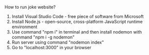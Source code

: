 How to run joke website?
1. Install Visual Studio Code - free piece of software from Microsoft
2. Install Node.js - open-source, cross-platform JavaScript runtime environment
3. Use command "npm i" in terminal and then install nodemon with command "npm i -g nodemon"
4. Run server using command "nodemon index"
5. Go to "localhost:3000" in your browser